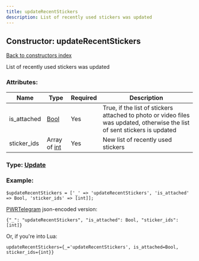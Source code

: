 ```yaml
---
title: updateRecentStickers
description: List of recently used stickers was updated
---
```

## Constructor: updateRecentStickers  
[Back to constructors index](index.md)



List of recently used stickers was updated

### Attributes:

| Name     |    Type       | Required | Description |
|----------|---------------|----------|-------------|
|is\_attached|[Bool](../types/Bool.md) | Yes|True, if the list of stickers attached to photo or video files was updated, otherwise the list of sent stickers is updated|
|sticker\_ids|Array of [int](../constructors/int.md) | Yes|New list of recently used stickers|



### Type: [Update](../types/Update.md)


### Example:

```
$updateRecentStickers = ['_' => 'updateRecentStickers', 'is_attached' => Bool, 'sticker_ids' => [int]];
```  

[PWRTelegram](https://pwrtelegram.xyz) json-encoded version:

```
{"_": "updateRecentStickers", "is_attached": Bool, "sticker_ids": [int]}
```


Or, if you're into Lua:  


```
updateRecentStickers={_='updateRecentStickers', is_attached=Bool, sticker_ids={int}}

```


